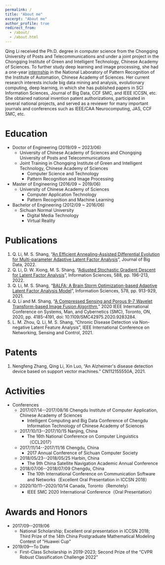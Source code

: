 ```yaml
---
permalink: /
title: "About me"
excerpt: "About me"
author_profile: true
redirect_from: 
  - /about/
  - /about.html
---
```


Qing Li received the Ph.D. degree in computer science from the Chongqing University of Posts and Telecommunications and under a joint project in the Chongqing Institute of Green and Intelligent Technology, Chinese Academy of Sciences. To further study deep learning and image processing, she had a one-year [internship](http://www.nlpr.ia.ac.cn/pal/People/LiQing.html) in the National Laboratory of Pattern Recognition of the Institute of Automation, Chinese Academy of Sciences. Her current research interests include big data mining and analysis, evolutionary computing, deep learning, in which she has published papers in SCI Information Sciences, Journal of Big Data, CCF SMC, and IEEE ICCSN, etc. She obtained national invention patent authorizations, participated in several national projects, and served as a reviewer for many important journals and conferences such as IEEE/CAA Neurocomputing, JAS, CCF SMC, etc.  


Education
======
* Doctor of Engineering (2019/09 ~ 2023/06)
  * University of Chinese Academy of Sciences and Chongqing University of Posts and Telecommunications
  * Joint Training in Chongqing Institute of Green and Intelligent Technology, Chinese Academy of Sciences
    * Computer Science and Technology
    * Pattern Recognition and Image Processing
* Master of Engineering (2016/09 ~ 2019/06)
  * University of Chinese Academy of Sciences
    * Computer Application Technology
    * Pattern Recognition and Machine Learning
* Bachelor of Engineering (2012/09 ~ 2016/06)
  * Sichuan Normal University
    * Digital Media Technology
    * Virtual Reality


Publications
======
1. Q. Li, M. S. Shang, “[An Efficient Annealing-Assisted Differential Evolution for Multi-parameter Adaptive Latent Factor Analysis](https://link.springer.com/article/10.1186/s40537-022-00638-8)”, Journal of Big Data, 2022.
2. Q. Li, D. W. Xiong, M. S. Shang, “[Adjusted Stochastic Gradient Descent for Latent Factor Analysis](https://www.sciencedirect.com/science/article/pii/S0020025521012871)”, Information Sciences, 588, pp. 196-213, 2022.
3. Q. Li, M. S. Shang, “[BALFA: A Brain Storm Optimization-based Adaptive Latent Factor Analysis Model](https://www.sciencedirect.com/science/article/abs/pii/S0020025521008653)”, Information Sciences, 578, pp. 913-929, 2021.
4. Q. Li and M. Shang, “[A Compressed Sensing and Porous 9-7 Wavelet Transform-based Image Fusion Algorithm](https://ieeexplore.ieee.org/document/9283284/),” 2020 IEEE International Conference on Systems, Man, and Cybernetics (SMC), Toronto, ON, 2020, pp. 4185-4191, doi: 10.1109/SMC42975.2020.9283284.
5. L. M. Zhou, Q. Li, M. S. Shang, “Chronic Disease Detection via Non-negative Latent Feature Analysis”, IEEE International Conference on Networking, Sensing and Control, 2021.

Patents
======
1. Nengfeng Zhang, Qing Li, Xin Luo, “An Alzheimer's disease detection device based on support vector machines.” CN112155550A, 2021.

Activities
======
* Conferences
  * 2017/07/14--2017/08/16 Chengdu Institute of Computer Application, Chinese Academy of Sciences
    * Intelligent Computing and Big Data Conference of Chengdu Information Technology of Chinese Academy of Sciences
  * 2017/10/13--2017/10/15 Nanjing, China
    * The 16th National Conference on Computer Linguistics（CCL2017）
  * 2017/11/14--2017/11/16 Chengdu, China
    * 2017 Annual Conference of Sichuan Computer Society
  * 2018/05/23--2018/05/25 Harbin, China
    * The 9th China Satellite Navigation Academic Annual Conference
  * 2018/07/06--2018/07/09 Chengdu, China
    * The 10th International Conference on Communication Software and Networks（Excellent Oral Presentation in ICCSN 2018）
  * 2020/10/11--2020/10/14 Canada, Toronto（Remotely）
    * IEEE SMC 2020 International Conference（Oral Presentation）
      
Awards and Honors
======
  * 2017/09--2019/06
    * National Scholarship; Excellent oral presentation in ICCSN 2018; Third Prize of the 14th China Postgraduate Mathematical Modeling Contest of "Huawei Cup"
  * 2019/09—To Date
    * First-Class Scholarship in 2019-2023; Second Prize of the “CVPR Robust Classification Challenge 2022”
